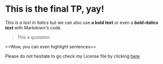 # This is the final TP, yay!

*This is a text in italics* but we can also use **a bold text** or even a ***bold-italics text*** with Markdown's code.

>This a quotation

==Wow, you can even highlight sentences==

Please do not hesitate to go check my License file by clicking [here](Marie286.github.io/LICENSE)
